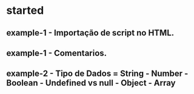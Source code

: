 # started
## example-1 - Importação de script no HTML.
## example-1 - Comentarios.
## example-2 - Tipo de Dados = String - Number - Boolean - Undefined vs null - Object - Array
